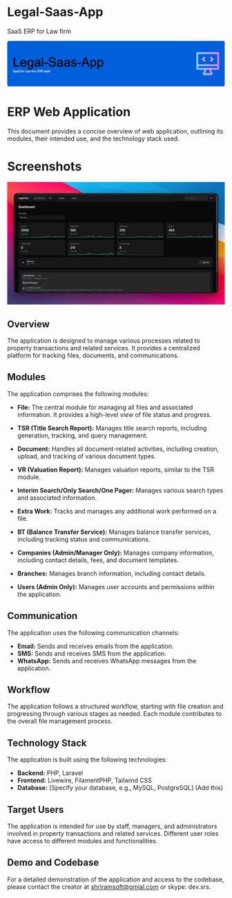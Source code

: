 # Legal-Saas-App
SaaS ERP for Law firm  

![Header](./legal-saas-app-github-header-image.png)

# ERP Web Application  

This document provides a concise overview of  web application, outlining its modules, their intended use, and the technology stack used.

# Screenshots  

![Screenshot 1](./legal-firm-software-dark-screenshot.png)



## Overview

The application is designed to manage various processes related to property transactions and related services. It provides a centralized platform for tracking files, documents, and communications.

## Modules

The application comprises the following modules:

*   **File:** The central module for managing all files and associated information.  It provides a high-level view of file status and progress.

*   **TSR (Title Search Report):**  Manages title search reports, including generation, tracking, and query management.

*   **Document:**  Handles all document-related activities, including creation, upload, and tracking of various document types.

*   **VR (Valuation Report):** Manages valuation reports, similar to the TSR module.

*   **Interim Search/Only Search/One Pager:** Manages various search types and associated information.

*   **Extra Work:** Tracks and manages any additional work performed on a file.

*   **BT (Balance Transfer Service):** Manages balance transfer services, including tracking status and communications.

*   **Companies (Admin/Manager Only):**  Manages company information, including contact details, fees, and document templates.

*   **Branches:** Manages branch information, including contact details.

*   **Users (Admin Only):** Manages user accounts and permissions within the application.

## Communication

The application uses the following communication channels:

*   **Email:**  Sends and receives emails from the application.
*   **SMS:**  Sends and receives SMS from the application.
*   **WhatsApp:**  Sends and receives WhatsApp messages from the application.

## Workflow

The application follows a structured workflow, starting with file creation and progressing through various stages as needed.  Each module contributes to the overall file management process.

## Technology Stack

The application is built using the following technologies:

*   **Backend:** PHP, Laravel
*   **Frontend:**  Livewire, FilamentPHP, Tailwind CSS
*   **Database:** [Specify your database, e.g., MySQL, PostgreSQL]  (Add this)

## Target Users

The application is intended for use by staff, managers, and administrators involved in property transactions and related services.  Different user roles have access to different modules and functionalities.

## Demo and Codebase

For a detailed demonstration of the application and access to the codebase, please contact the creator at shriramsoft@gmial.com or skype: dev.srs.
